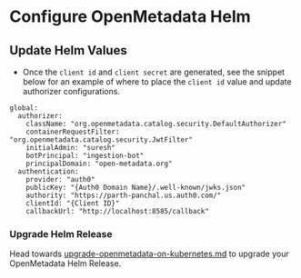 # Configure OpenMetadata Helm

## Update Helm Values

* Once the `client id` and `client secret` are generated, see the snippet below for an example of where to place the `client id` value and update authorizer configurations.

```
global:
  authorizer:
    className: "org.openmetadata.catalog.security.DefaultAuthorizer"
    containerRequestFilter: "org.openmetadata.catalog.security.JwtFilter"
    initialAdmin: "suresh"
    botPrincipal: "ingestion-bot"
    principalDomain: "open-metadata.org"
  authentication:
    provider: "auth0"
    publicKey: "{Auth0 Domain Name}/.well-known/jwks.json"
    authority: "https://parth-panchal.us.auth0.com/"
    clientId: "{Client ID}"
    callbackUrl: "http://localhost:8585/callback"
```

### Upgrade Helm Release

Head towards [upgrade-openmetadata-on-kubernetes.md](../../../../upgrade/upgrade-on-kubernetes/upgrade-openmetadata-on-kubernetes.md "mention") to upgrade your OpenMetadata Helm Release.
